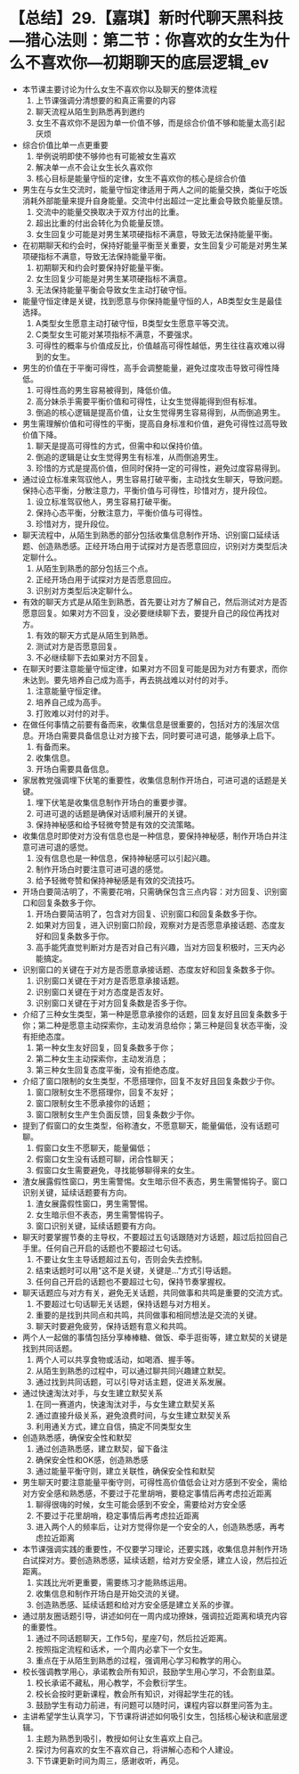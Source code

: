 # 【总结】29.【嘉琪】新时代聊天黑科技—猎心法则：第二节：你喜欢的女生为什么不喜欢你—初期聊天的底层逻辑_ev

-   本节课主要讨论为什么女生不喜欢你以及聊天的整体流程
    1.  上节课强调分清想要的和真正需要的内容
    2.  聊天流程从陌生到熟悉再到邀约
    3.  女生不喜欢你不是因为单一价值不够，而是综合价值不够和能量太高引起厌烦
-   综合价值比单一点更重要
    1.  举例说明即使不够帅也有可能被女生喜欢
    2.  解决单一点不会让女生长久喜欢你
    3.  核心目标是能量守恒的定律，女生不喜欢你的核心是综合价值
-   男生在与女生交流时，能量守恒定律适用于两人之间的能量交换，类似于吃饭消耗外部能量来提升自身能量。交流中付出超过一定比重会导致负能量反馈。
    1.  交流中的能量交换取决于双方付出的比重。
    2.  超出比重的付出会转化为负能量反馈。
    3.  女生回复少可能是对男生某项硬指标不满意，导致无法保持能量平衡。
-   在初期聊天和约会时，保持好能量平衡至关重要，女生回复少可能是对男生某项硬指标不满意，导致无法保持能量平衡。
    1.  初期聊天和约会时要保持好能量平衡。
    2.  女生回复少可能是对男生某项硬指标不满意。
    3.  无法保持能量平衡会导致女生主动打破守恒。
-   能量守恒定律是关键，找到愿意与你保持能量守恒的人，AB类型女生是最佳选择。
    1.  A类型女生愿意主动打破守恒，B类型女生愿意平等交流。
    2.  C类型女生可能对某项指标不满意，不要强求。
    3.  可得性的概率与价值成反比，价值越高可得性越低，男生往往喜欢难以得到的女生。
-   男生的价值在于平衡可得性，高手会调整能量，避免过度攻击导致可得性降低。
    1.  可得性高的男生容易被得到，降低价值。
    2.  高分妹杀手需要平衡价值和可得性，让女生觉得能得到但有标准。
    3.  倒追的核心逻辑是提高价值，让女生觉得男生容易得到，从而倒追男生。
-   男生需理解价值和可得性的平衡，提高自身标准和价值，避免可得性过高导致价值下降。
    1.  聊天是提高可得性的方式，但需中和以保持价值。
    2.  倒追的逻辑是让女生觉得男生有标准，从而倒追男生。
    3.  珍惜的方式是提高价值，但同时保持一定的可得性，避免过度容易得到。
-   通过设立标准来驾驭他人，男生容易打破平衡，主动找女生聊天，导致问题。保持心态平衡，分散注意力，平衡价值与可得性，珍惜对方，提升段位。
    1.  设立标准驾驭他人，男生容易打破平衡。
    2.  保持心态平衡，分散注意力，平衡价值与可得性。
    3.  珍惜对方，提升段位。
-   聊天流程中，从陌生到熟悉的部分包括收集信息制作开场、识别窗口延续话题、创造熟悉感。正经开场白用于试探对方是否愿意回应，识别对方类型后决定聊什么。
    1.  从陌生到熟悉的部分包括三个点。
    2.  正经开场白用于试探对方是否愿意回应。
    3.  识别对方类型后决定聊什么。
-   有效的聊天方式是从陌生到熟悉，首先要让对方了解自己，然后测试对方是否愿意回复。如果对方不回复，没必要继续聊下去，要提升自己的段位再找对方。
    1.  有效的聊天方式是从陌生到熟悉。
    2.  测试对方是否愿意回复。
    3.  不必继续聊下去如果对方不回复。
-   在聊天时要注意能量守恒定律，如果对方不回复可能是因为对方有要求，而你未达到。要先培养自己成为高手，再去挑战难以对付的对手。
    1.  注意能量守恒定律。
    2.  培养自己成为高手。
    3.  打败难以对付的对手。
-   在做任何事情之前要有备而来，收集信息是很重要的，包括对方的浅层次信息。开场白需要具备信息让对方接下去，同时要可进可退，能够承上启下。
    1.  有备而来。
    2.  收集信息。
    3.  开场白需要具备信息。
-   家居教党强调埋下伏笔的重要性，收集信息制作开场白，可进可退的话题是关键。
    1.  埋下伏笔是收集信息制作开场白的重要步骤。
    2.  可进可退的话题是确保对话顺利展开的关键。
    3.  保持神秘感和给予轻微夸赞是有效的交流策略。
-   收集信息时即使对方没有信息也是一种信息，要保持神秘感，制作开场白并注意可进可退的感觉。
    1.  没有信息也是一种信息，保持神秘感可以引起兴趣。
    2.  制作开场白时要注意可进可退的感觉。
    3.  给予轻微夸赞和保持神秘感是有效的交流技巧。
-   开场白要简洁明了，不需要花哨，只需确保包含三点内容：对方回复、识别窗口和回复条数多于你。
    1.  开场白要简洁明了，包含对方回复、识别窗口和回复条数多于你。
    2.  如果对方回复，进入识别窗口阶段，观察对方是否愿意承接话题、态度友好和回复条数多于你。
    3.  高手能凭直觉判断对方是否对自己有兴趣，当对方回复积极时，三天内必能搞定。
-   识别窗口的关键在于对方是否愿意承接话题、态度友好和回复条数多于你。
    1.  识别窗口关键在于对方是否愿意承接话题。
    2.  识别窗口关键在于对方态度是否友好。
    3.  识别窗口关键在于对方回复条数是否多于你。
-   介绍了三种女生类型，第一种是愿意承接你的话题，回复友好且回复条数多于你；第二种是愿意主动探索你，主动发消息给你；第三种是回复状态平衡，没有拒绝态度。
    1.  第一种女生友好回复，回复条数多于你；
    2.  第二种女生主动探索你，主动发消息；
    3.  第三种女生回复态度平衡，没有拒绝态度。
-   介绍了窗口限制的女生类型，不愿搭理你，回复不友好且回复条数少于你。
    1.  窗口限制女生不愿搭理你，回复不友好；
    2.  窗口限制女生不愿承接你的话题；
    3.  窗口限制女生产生负面反馈，回复条数少于你。
-   提到了假窗口的女生类型，俗称渣女，不愿意聊天，能量偏低，没有话题可聊。
    1.  假窗口女生不愿聊天，能量偏低；
    2.  假窗口女生没有话题可聊，闭合性聊天；
    3.  假窗口女生需要避免，寻找能够聊得来的女生。
-   渣女展露假性窗口，男生需警惕。女生暗示但不表态，男生需警惕钩子。窗口识别关键，延续话题要有方向。
    1.  渣女展露假性窗口，男生需警惕。
    2.  女生暗示但不表态，男生需警惕钩子。
    3.  窗口识别关键，延续话题要有方向。
-   聊天时要掌握节奏的主导权，不要超过五句话跟随对方话题，超过后拉回自己手里。任何自己开启的话题也不要超过七句话。
    1.  不要让女生主导话题超过五句，否则会失去控制。
    2.  结束话题时可以用"这不是关键，关键是..."方式引导话题。
    3.  任何自己开启的话题也不要超过七句，保持节奏掌握权。
-   聊天话题应与对方有关，避免无关话题，共同做事和共鸣是重要的交流方式。
    1.  不要超过七句话聊无关话题，保持话题与对方相关。
    2.  重要的是找到共同点和共鸣，共同做事和相同想法是交流的关键。
    3.  聊天时要避免疲劳，保持话题有意义和共鸣。
-   两个人一起做的事情包括分享棒棒糖、做饭、牵手逛街等，建立默契的关键是找到共同话题。
    1.  两个人可以共享食物或活动，如喝酒、握手等。
    2.  从陌生到熟悉的过程中，可以通过聊共同兴趣建立默契。
    3.  通过找到共同话题，可以引导对话主题，促进关系发展。
-   通过快速淘汰对手，与女生建立默契关系
    1.  在同一赛道内，快速淘汰对手，与女生建立默契关系
    2.  通过直接升级关系，避免浪费时间，与女生建立默契关系
    3.  利用通关方式，建立自信，搞定不同类型女生
-   创造熟悉感，确保安全性和默契
    1.  通过创造熟悉感，建立默契，留下备注
    2.  确保安全性和OK感，创造熟悉感
    3.  通过能量平衡守则，建立关联性，确保安全性和默契
-   男生聊天时要注意能量平衡守则，可得性高价值低会让对方感到不安全，需给对方安全感和熟悉感，不要过于花里胡哨，要稳定事情后再考虑拉近距离
    1.  聊得很嗨的时候，女生可能会感到不安全，需要给对方安全感
    2.  不要过于花里胡哨，稳定事情后再考虑拉近距离
    3.  进入两个人的频率后，让对方觉得你是一个安全的人，创造熟悉感，再考虑拉近距离
-   本节课强调实践的重要性，不仅要学习理论，还要实践，收集信息并制作开场白试探对方。要创造熟悉感，延续话题，给对方安全感，建立人设，然后拉近距离。
    1.  实践比光听更重要，需要练习才能熟练运用。
    2.  收集信息和制作开场白是开始交流的关键。
    3.  创造熟悉感、延续话题和给对方安全感是建立关系的步骤。
-   通过朋友圈话题引导，讲述如何在一周内成功撩妹，强调拉近距离和填充内容的重要性。
    1.  通过不同话题聊天，工作5句，星座7句，然后拉近距离。
    2.  按照指定流程和话术，一个周内必拿下一个女生。
    3.  重点在于从陌生到熟悉的过程，强调用心学习和教学的用心。
-   校长强调教学用心，承诺教会所有知识，鼓励学生用心学习，不会割韭菜。
    1.  校长承诺不藏私，用心教学，不会敷衍学生。
    2.  校长会按时更新课程，教会所有知识，对得起学生花的钱。
    3.  鼓励学生有动力前进，有问题可以随时问，课程内容以群里问答为主。
-   主讲希望学生认真学习，下节课将讲述如何吸引女生，包括核心秘诀和底层逻辑。
    1.  主题为熟悉到吸引，教授如何让女生喜欢上自己。
    2.  探讨为何喜欢的女生不喜欢自己，将讲解心态和个人建设。
    3.  下节课更新时间为周三，感谢收听，再见。